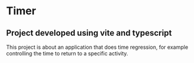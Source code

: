 <h1>Timer</h1>

<h2>Project developed using vite and typescript</h2>

<p>
This project is about an application that does time regression, for example controlling the time to return to a specific activity.</p>
